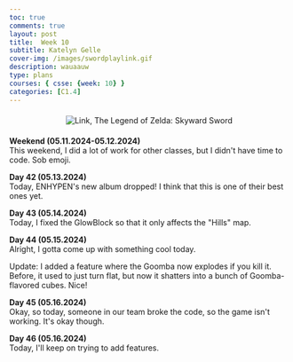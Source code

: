 ```yaml
---
toc: true
comments: true
layout: post
title:  Week 10
subtitle: Katelyn Gelle
cover-img: /images/swordplaylink.gif
description: wauaauw
type: plans
courses: { csse: {week: 10} }
categories: [C1.4]
---
```


<div style="text-align: center; margin-top: 20px; margin-bottom: 20px;">
  <img src="{{site.baseurl}}/images/anito/canyouhearmelink.gif" alt="Link, The Legend of Zelda: Skyward Sword" />
</div>  

**Weekend (05.11.2024-05.12.2024)**  
This weekend, I did a lot of work for other classes, but I didn't have time to code. Sob emoji.  

**Day 42 (05.13.2024)**  
Today, ENHYPEN's new album dropped! I think that this is one of their best ones yet.  

**Day 43 (05.14.2024)**  
Today, I fixed the GlowBlock so that it only affects the "Hills" map.  

**Day 44 (05.15.2024)**  
Alright, I gotta come up with something cool today.  

Update: I added a feature where the Goomba now explodes if you kill it. Before, it used to just turn flat, but now it shatters into a bunch of Goomba-flavored cubes. Nice!  

**Day 45 (05.16.2024)**  
Okay, so today, someone in our team broke the code, so the game isn't working. It's okay though.  

**Day 46 (05.16.2024)**  
Today, I'll keep on trying to add features.